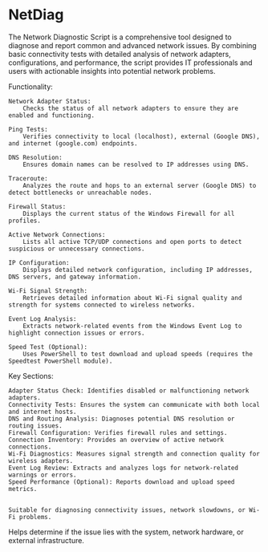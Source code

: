 # NetDiag
The Network Diagnostic Script is a comprehensive tool designed to diagnose and report common and advanced network issues. By combining basic connectivity tests with detailed analysis of network adapters, configurations, and performance, the script provides IT professionals and users with actionable insights into potential network problems.

Functionality:

    Network Adapter Status:
        Checks the status of all network adapters to ensure they are enabled and functioning.

    Ping Tests:
        Verifies connectivity to local (localhost), external (Google DNS), and internet (google.com) endpoints.

    DNS Resolution:
        Ensures domain names can be resolved to IP addresses using DNS.

    Traceroute:
        Analyzes the route and hops to an external server (Google DNS) to detect bottlenecks or unreachable nodes.

    Firewall Status:
        Displays the current status of the Windows Firewall for all profiles.

    Active Network Connections:
        Lists all active TCP/UDP connections and open ports to detect suspicious or unnecessary connections.

    IP Configuration:
        Displays detailed network configuration, including IP addresses, DNS servers, and gateway information.

    Wi-Fi Signal Strength:
        Retrieves detailed information about Wi-Fi signal quality and strength for systems connected to wireless networks.

    Event Log Analysis:
        Extracts network-related events from the Windows Event Log to highlight connection issues or errors.

    Speed Test (Optional):
        Uses PowerShell to test download and upload speeds (requires the Speedtest PowerShell module).

Key Sections:

    Adapter Status Check: Identifies disabled or malfunctioning network adapters.
    Connectivity Tests: Ensures the system can communicate with both local and internet hosts.
    DNS and Routing Analysis: Diagnoses potential DNS resolution or routing issues.
    Firewall Configuration: Verifies firewall rules and settings.
    Connection Inventory: Provides an overview of active network connections.
    Wi-Fi Diagnostics: Measures signal strength and connection quality for wireless adapters.
    Event Log Review: Extracts and analyzes logs for network-related warnings or errors.
    Speed Performance (Optional): Reports download and upload speed metrics.


    Suitable for diagnosing connectivity issues, network slowdowns, or Wi-Fi problems.
Helps determine if the issue lies with the system, network hardware, or external infrastructure.
